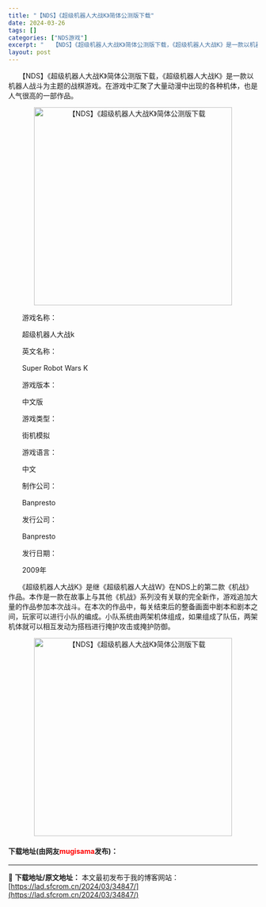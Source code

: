 ```yaml
---
title: "【NDS】《超级机器人大战K》简体公测版下载"
date: 2024-03-26
tags: []
categories: ["NDS游戏"]
excerpt: "　　【NDS】《超级机器人大战K》简体公测版下载，《超级机器人大战K》是一款以机器人战斗为主题的战棋游戏。在游戏中汇聚了大量动漫中出现的各种机体，也是人气很高的一部作品。 　　游戏名称： 　　超级机器人大战k 　　英文名称： 　　Super Robot Wars K 　　游戏版本： 　　中文版 　　&hellip;"
layout: post
---
```


 <p>　　【NDS】《超级机器人大战K》简体公测版下载，《超级机器人大战K》是一款以机器人战斗为主题的战棋游戏。在游戏中汇聚了大量动漫中出现的各种机体，也是人气很高的一部作品。</p> <p align="center"><img align="" border="0" src="https://www.2023game.com/d/file/p/2021/10-19/f491544095b0bb042f5114b1df47d711.jpg" width="400" alt="【NDS】《超级机器人大战K》简体公测版下载" /></p> <p>　　游戏名称：</p> <p>　　超级机器人大战k</p> <p>　　英文名称：</p> <p>　　Super Robot Wars K</p> <p>　　游戏版本：</p> <p>　　中文版</p> <p>　　游戏类型：</p> <p>　　街机模拟</p> <p>　　游戏语言：</p> <p>　　中文</p> <p>　　制作公司：</p> <p>　　Banpresto</p> <p>　　发行公司：</p> <p>　　Banpresto</p> <p>　　发行日期：</p> <p>　　2009年</p> <p>　　《超级机器人大战K》是继《超级机器人大战W》在NDS上的第二款《机战》作品。本作是一款在故事上与其他《机战》系列没有关联的完全新作，游戏追加大量的作品参加本次战斗。在本次的作品中，每关结束后的整备画面中剧本和剧本之间，玩家可以进行小队的编成。小队系统由两架机体组成，如果组成了队伍，两架机体就可以相互发动为搭档进行掩护攻击或掩护防御。</p> <p align="center"><img align="" border="0" src="https://www.2023game.com/d/file/p/2021/10-19/54513d727902dd8fcff1a13e905901c7.jpg" width="400" alt="【NDS】《超级机器人大战K》简体公测版下载" /></p> <p><h4>下载地址(由网友<font color="red">mugisama</font>发布)：</h4></p> 

---
📖 **下载地址/原文地址：** 本文最初发布于我的博客网站：[https://lad.sfcrom.cn/2024/03/34847/](https://lad.sfcrom.cn/2024/03/34847/)
